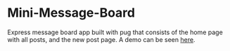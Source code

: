 # Mini-Message-Board

Express message board app built with pug that consists of the home page with all posts, and the new post page. A demo can be seen [here](https://still-ocean-53285.herokuapp.com/).
